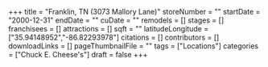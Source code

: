 +++
title = "Franklin, TN (3073 Mallory Lane)"
storeNumber = ""
startDate = "2000-12-31"
endDate = ""
cuDate = ""
remodels = []
stages = []
franchisees = []
attractions = []
sqft = ""
latitudeLongitude = ["35.94148952","-86.82293978"]
citations = []
contributors = []
downloadLinks = []
pageThumbnailFile = ""
tags = ["Locations"]
categories = ["Chuck E. Cheese's"]
draft = false
+++
